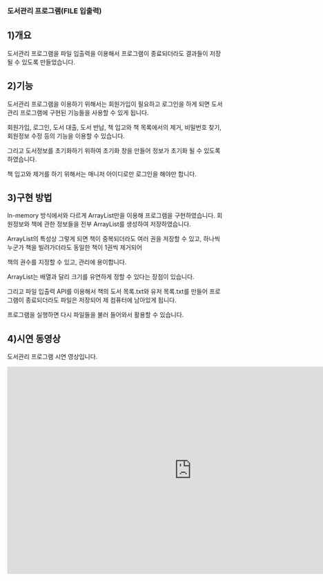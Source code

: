 ### 도서관리 프로그램(FILE 입출력) 

## 1)개요

도서관리 프로그램을 파일 입출력을 이용해서 프로그램이 종료되더라도 결과들이 저장될 수 있도록 만들었습니다. 

## 2)기능

도서관리 프로그램을 이용하기 위해서는 회원가입이 필요하고 로그인을 하게 되면 도서관리 프로그램에 구현된 기능들을 사용할 수 있게 됩니다. 

회원가입, 로그인, 도서 대출, 도서 반납, 책 입고와 책 목록에서의 제거, 비밀번호 찾기, 회원정보 수정 등의 기능을 이용할 수 있습니다. 

그리고 도서정보를 초기화하기 위하여 초기화 창을 만들어 정보가 초기화 될 수 있도록 하였습니다. 

책 입고와 제거를 하기 위해서는 매니저 아이디로만 로그인을 해야만 합니다. 

## 3)구현 방법

In-memory 방식에서와 다르게 ArrayList만을 이용해 프로그램을 구현하였습니다. 회원정보와 책에 관한 정보들을 전부 ArrayList를 생성하여 저장하였습니다. 

ArrayList의 특성상 그렇게 되면 책이 중복되더라도 여러 권을 저장할 수 있고, 하나씩 누군가 책을 빌려가더라도 동일한 책이 1권씩 제거되어 

책의 권수를 지정할 수 있고, 관리에 용이합니다. 

ArrayList는 배열과 달리 크기를 유연하게 정할 수 있다는 장점이 있습니다. 

그리고 파일 입출력 API를 이용해서 책의 도서 목록.txt와 유저 목록.txt를 만들어 프로그램이 종료되더라도 파일은 저장되어 제 컴퓨터에 남아있게 됩니다. 

프로그램을 실행하면 다시 파일들을 불러 들어와서 활용할 수 있습니다. 

## 4)시연 동영상

도서관리 프로그램 시연 영상입니다.

<iframe width="853" height="480" src="https://www.youtube.com/embed/YS1G5wik_eo" title="YouTube video player" frameborder="0" allow="accelerometer; autoplay; clipboard-write; encrypted-media; gyroscope; picture-in-picture" allowfullscreen></iframe>
